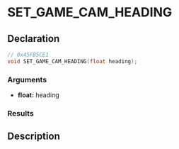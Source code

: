 # SET_GAME_CAM_HEADING

## Declaration
```cpp
// 0x45FB5CE1
void SET_GAME_CAM_HEADING(float heading);
```

### Arguments
- **float:** heading

### Results

## Description
